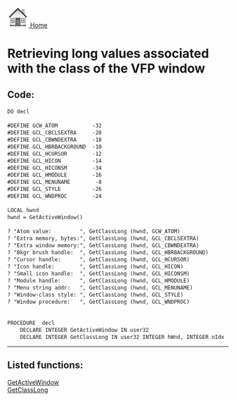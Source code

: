 [<img src="../images/home.png"> Home ](https://github.com/VFPX/Win32API)  

# Retrieving long values associated with the class of the VFP window

## Code:
```foxpro  
DO decl

#DEFINE GCW_ATOM           -32
#DEFINE GCL_CBCLSEXTRA     -20
#DEFINE GCL_CBWNDEXTRA     -18
#DEFINE GCL_HBRBACKGROUND  -10
#DEFINE GCL_HCURSOR        -12
#DEFINE GCL_HICON          -14
#DEFINE GCL_HICONSM        -34
#DEFINE GCL_HMODULE        -16
#DEFINE GCL_MENUNAME        -8
#DEFINE GCL_STYLE          -26
#DEFINE GCL_WNDPROC        -24

LOCAL hwnd
hwnd = GetActiveWindow()

? "Atom value:         ", GetClassLong (hwnd, GCW_ATOM)
? "Extra memory, bytes:", GetClassLong (hwnd, GCL_CBCLSEXTRA)
? "Extra window memory:", GetClassLong (hwnd, GCL_CBWNDEXTRA)
? "Bkgr brush handle:  ", GetClassLong (hwnd, GCL_HBRBACKGROUND)
? "Cursor handle:      ", GetClassLong (hwnd, GCL_HCURSOR)
? "Icon handle:        ", GetClassLong (hwnd, GCL_HICON)
? "Small icon handle:  ", GetClassLong (hwnd, GCL_HICONSM)
? "Module handle:      ", GetClassLong (hwnd, GCL_HMODULE)
? "Menu string addr:   ", GetClassLong (hwnd, GCL_MENUNAME)
? "Window-class style: ", GetClassLong (hwnd, GCL_STYLE)
? "Window procedure:   ", GetClassLong (hwnd, GCL_WNDPROC)


PROCEDURE  decl
	DECLARE INTEGER GetActiveWindow IN user32
	DECLARE INTEGER GetClassLong IN user32 INTEGER hWnd, INTEGER nIdx  
```  
***  


## Listed functions:
[GetActiveWindow](../libraries/user32/GetActiveWindow.md)  
[GetClassLong](../libraries/user32/GetClassLong.md)  
